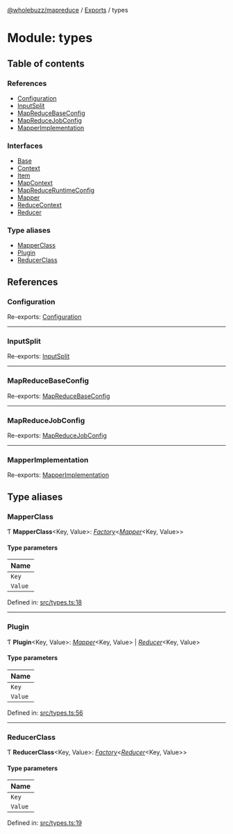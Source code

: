 [@wholebuzz/mapreduce](../README.md) / [Exports](../modules.md) / types

# Module: types

## Table of contents

### References

- [Configuration](types.md#configuration)
- [InputSplit](types.md#inputsplit)
- [MapReduceBaseConfig](types.md#mapreducebaseconfig)
- [MapReduceJobConfig](types.md#mapreducejobconfig)
- [MapperImplementation](types.md#mapperimplementation)

### Interfaces

- [Base](../interfaces/types.base.md)
- [Context](../interfaces/types.context.md)
- [Item](../interfaces/types.item.md)
- [MapContext](../interfaces/types.mapcontext.md)
- [MapReduceRuntimeConfig](../interfaces/types.mapreduceruntimeconfig.md)
- [Mapper](../interfaces/types.mapper.md)
- [ReduceContext](../interfaces/types.reducecontext.md)
- [Reducer](../interfaces/types.reducer.md)

### Type aliases

- [MapperClass](types.md#mapperclass)
- [Plugin](types.md#plugin)
- [ReducerClass](types.md#reducerclass)

## References

### Configuration

Re-exports: [Configuration](../interfaces/config.configuration.md)

___

### InputSplit

Re-exports: [InputSplit](../interfaces/config.inputsplit.md)

___

### MapReduceBaseConfig

Re-exports: [MapReduceBaseConfig](../interfaces/config.mapreducebaseconfig.md)

___

### MapReduceJobConfig

Re-exports: [MapReduceJobConfig](../interfaces/config.mapreducejobconfig.md)

___

### MapperImplementation

Re-exports: [MapperImplementation](../enums/config.mapperimplementation.md)

## Type aliases

### MapperClass

Ƭ **MapperClass**<Key, Value\>: [*Factory*](plugins.md#factory)<[*Mapper*](../interfaces/types.mapper.md)<Key, Value\>\>

#### Type parameters

| Name |
| :------ |
| `Key` |
| `Value` |

Defined in: [src/types.ts:18](https://github.com/wholebuzz/mapreduce/blob/master/src/types.ts#L18)

___

### Plugin

Ƭ **Plugin**<Key, Value\>: [*Mapper*](../interfaces/types.mapper.md)<Key, Value\> \| [*Reducer*](../interfaces/types.reducer.md)<Key, Value\>

#### Type parameters

| Name |
| :------ |
| `Key` |
| `Value` |

Defined in: [src/types.ts:56](https://github.com/wholebuzz/mapreduce/blob/master/src/types.ts#L56)

___

### ReducerClass

Ƭ **ReducerClass**<Key, Value\>: [*Factory*](plugins.md#factory)<[*Reducer*](../interfaces/types.reducer.md)<Key, Value\>\>

#### Type parameters

| Name |
| :------ |
| `Key` |
| `Value` |

Defined in: [src/types.ts:19](https://github.com/wholebuzz/mapreduce/blob/master/src/types.ts#L19)
